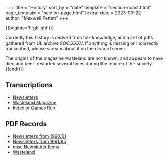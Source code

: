 +++
title = "History"
sort_by = "date"
template = "section-nolist.html" 
page_template = "section-page.html"
[extra]
date = 2023-03-22
author="Maxwell Pettett"
+++

{{begin(c='highlight')}}

Currently this history is derived from folk knowledge, and a set of pdfs gathered from UL archive SOC.XXXV. If anything is missing or incorrectly transcribed, please scream about it on the discord server.

The origins of the magazine wasteland are not known, and appears to have died and been restarted several times during the tenure of the society.
{{end()}}

## Transcriptions

- [Newsletters](/history/newsletters/)
- [Wasteland Magazine](/history/wasteland/)
- [Index of Games Run](/history/index-of-games/)

## PDF Records

- [Newsletters from 1990/91](/history/documents/newsletters9091.pdf)
- [Newsletters from 1991/95](/history/documents/newsletters9195.pdf)
- [misc Newsletter Items](/history/documents/newsletters_misc.pdf)
- [Wasteland](/history/documents/wasteland.pdf)
